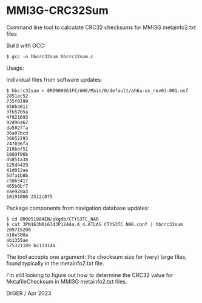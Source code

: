 # MMI3G-CRC32Sum
Command line tool to calculate CRC32 checksums for MMI3G metainfo2.txt files

Build with GCC:
```
$ gcc -o hbcrc32sum hbcrc32sum.c
```

Usage:

Individual files from software updates:
```
$ hbcrc32sum < 8R0906961FE/AH6/Main/0/default/ah6a-us_rev03-001.usf
2851ec52
735f0299
850b4011
3fb57b5a
4f921693
92d96a62
da502ffa
36a87bcd
36652293
747b96fa
218bbf51
1089f06b
d5851a38
125d4429
41d012aa
5dfa1b0b
c58b5417
465b0bf7
eae928a3
10191808 2512c075
```

Package components from navigation database updates:
```
$ cd 8R0051884EN/pkgdb/CTYS3TC_NAR
$ cat 3PN163NA16343P1244a.4_4.ATLAS CTYS3TC_NAR.conf | hbcrc32sum 209715200
b18e580a
ab1355ae
575321189 bc13314a
```
The tool accepts one argument: the checksum size for (very) large files, found typically in the metainfo2.txt file.

I'm still looking to figure out how to determine the CRC32 value for
MetafileChecksum in MMI3G metainfo2.txt files.

DrGER / Apr 2023
